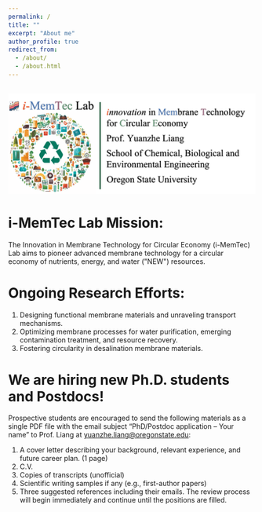 ```yaml
---
permalink: /
title: ""
excerpt: "About me"
author_profile: true
redirect_from: 
  - /about/
  - /about.html
---
```


<br/><img src='/images/Firstpage_des.png'>



i-MemTec Lab Mission:
======
The Innovation in Membrane Technology for Circular Economy (i-MemTec) Lab aims to pioneer advanced membrane technology for a circular economy of nutrients, energy, and water ("NEW") resources.

Ongoing Research Efforts:
======
1. Designing functional membrane materials and unraveling transport mechanisms.
2. Optimizing membrane processes for water purification, emerging contamination treatment, and resource recovery.
3. Fostering circularity in desalination membrane materials.

We are hiring new Ph.D. students and Postdocs!
======
Prospective students are encouraged to send the following materials as a single PDF file with the email subject “PhD/Postdoc application – Your name” to Prof. Liang at yuanzhe.liang@oregonstate.edu:
1.	A cover letter describing your background, relevant experience, and future career plan. (1 page)
2.	C.V.
3.	Copies of transcripts (unofficial)
4.	Scientific writing samples if any (e.g., first-author papers)
5.	Three suggested references including their emails.
The review process will begin immediately and continue until the positions are filled.
